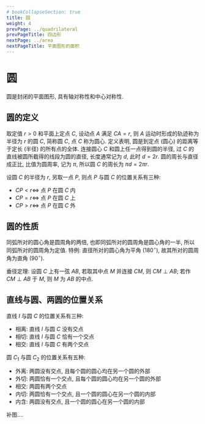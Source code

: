 ```yaml
---
# bookCollapseSection: true
title: 圆
weight: 4
prevPage: ../quadrilateral
prevPageTitle: 四边形
nextPage: ../area
nextPageTitle: 平面图形的面积
---
```


# 圆

圆是封闭的平面图形, 具有轴对称性和中心对称性. 

## 圆的定义

取定值 $r>0$ 和平面上定点 $C$, 设动点 $A$ 满足 $CA= r$, 则 $A$ 运动时形成的轨迹称为半径为 $r$ 的圆 $C$, 简称圆 $C$, 点 $C$ 称为圆心. 定义表明, 圆是到定点 (圆心) 的距离等于定长 (半径) 的所有点的全体. 连接圆心 $C$ 和圆上任一点得到圆的半径, 过 $C$ 的直线被圆所截得的线段为圆的直径, 长度通常记为 $d$, 此时 $d= 2r$. 圆的周长与直径成正比, 比值为圆周率, 记为 $\pi$, 所以圆 $C$ 的周长为 $\pi d= 2\pi r$.

设圆 $C$ 的半径为 $r$, 另取一点 $P$, 则点 $P$ 与圆 $C$ 的位置关系有三种:

- $CP< r\Leftrightarrow$ 点 $P$ 在圆 $C$ 内
- $CP= r\Leftrightarrow$ 点 $P$ 在圆 $C$ 上
- $CP> r\Leftrightarrow$ 点 $P$ 在圆 $C$ 外

## 圆的性质

同弧所对的圆心角是圆周角的两倍, 也即同弧所对的圆周角是圆心角的一半, 所以同弧所对的圆周角为定值. 特例: 直径所对的圆心角为平角 ($180^\circ$), 故其所对的圆周角为直角 ($90^\circ$).

垂径定理: 设圆 $C$ 上有一弦 $AB$, 若取其中点 $M$ 并连接 $CM$, 则 $CM\perp AB$; 若作 $CM\perp AB$ 于 $M$, 则 $M$ 为 $AB$ 的中点.

## 直线与圆、两圆的位置关系

直线 $l$ 与圆 $C$ 的位置关系有三种:

- 相离: 直线 $l$ 与圆 $C$ 没有交点
- 相切: 直线 $l$ 与圆 $C$ 恰有一个交点
- 相交: 直线 $l$ 与圆 $C$ 有两个交点

圆 $C_1$ 与圆 $C_2$ 的位置关系有五种:

- 外离: 两圆没有交点, 且每个圆的圆心均在另一个圆的外部
- 外切: 两圆恰有一个交点, 且每个圆的圆心均在另一个圆的外部
- 相交: 两圆有两个交点
- 内切: 两圆恰有一个交点, 且一个圆的圆心在另一个圆的内部
- 内含: 两圆没有交点, 且一个圆的圆心在另一个圆的内部

补图....
